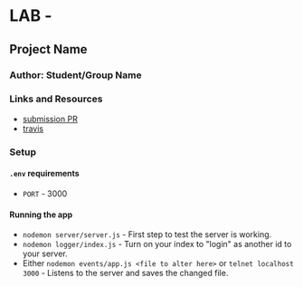 # LAB - 

## Project Name

### Author: Student/Group Name

### Links and Resources
* [submission PR](https://github.com/DeltaV401/401-lab-17/pull/1)
* [travis](https://travis-ci.com/DeltaV401/401-lab-17/builds/131031374)

### Setup
#### `.env` requirements
* `PORT` - 3000

#### Running the app
* `nodemon server/server.js` - First step to test the server is working.
* `nodemon logger/index.js` - Turn on your index to "login" as another id to your server.
* Either `nodemon events/app.js <file to alter here>` or `telnet localhost 3000` - Listens to the server and saves the changed file.